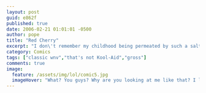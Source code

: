 ```yaml
---
layout: post
guid: e862f
published: true
date: 2006-02-21 01:01:01 -0500
author: pope
title: "Red Cherry"
excerpt: "I don\'t remember my childhood being permeated by such a salty, metallic taste. But then again my memory has always been a little fuzzy."
category: Comics
tags: ["classic wnv","that's not Kool-Aid","gross"]
comments: true 
image:
  feature: /assets/img/lol/comic5.jpg
  imageHover: "What? You guys? Why are you looking at me like that? I love Kool-Aid. I drink like a gallon a month."
---
```


